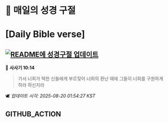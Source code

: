 # 🙏 매일의 성경 구절
# [Daily Bible verse]
## [![README에 성경구절 업데이트](https://github.com/DONGSUKA/first_test/actions/workflows/update-readme-bible.yml/badge.svg)](https://github.com/DONGSUKA/first_test/actions/workflows/update-readme-bible.yml)
<!-- START_BIBLE_VERSE -->
📖 **사사기 10:14**
> 가서 너희가 택한 신들에게 부르짖어 너희의 환난 때에 그들이 너희를 구원하게 하라 하신지라

🕊️ _업데이트 시각: 2025-08-20 01:54:27 KST_
  <!-- END_BIBLE_VERSE -->
## GITHUB_ACTION
